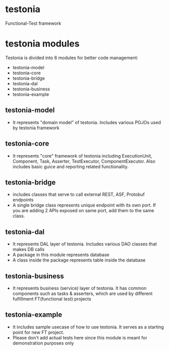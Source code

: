 # testonia
Functional-Test framework

# testonia modules
Testonia is divided into 6 modules for better code management:
* testonia-model
* testonia-core
* testonia-bridge
* testonia-dal
* testonia-business
* testonia-example

## testonia-model
* It represents "domain model" of testonia. Includes various POJOs used by testonia framework

## testonia-core
* It represents "core" framework of testonia including ExecutionUnit, Component, Task, Asserter, TestExecutor, ComponentExecutor. Also includes basic guice and reporting related functionality.

## testonia-bridge
* includes classes that serve to call external REST, ASF, Protobuf endpoints
* A single bridge class represents unique endpoint with its own port. If you are adding 2 APIs exposed on same port, add them to the same class.  

## testonia-dal
* It represents DAL layer of testonia. Includes various DAO classes that makes DB calls
* A package in this module represents database
* A class inside the package represents table inside the database

## testonia-business
* It represents business (service) layer of testonia. It has common components such as tasks & asserters, which are used by different fulfillment FT(functional test) projects

## testonia-example
* It includes sample usecase of how to use testonia. It serves as a starting point for new FT project.
* Please don't add actual tests here since this module is meant for demonstration purposes only

